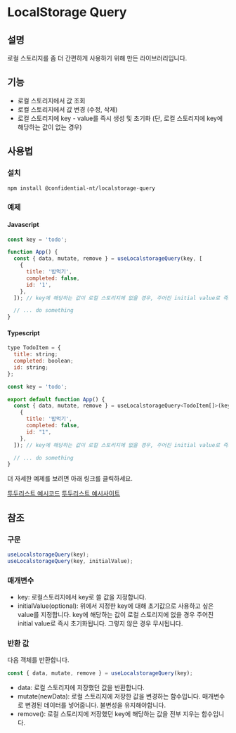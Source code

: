 # LocalStorage Query

## 설명

로컬 스토리지를 좀 더 간편하게 사용하기 위해 만든 라이브러리입니다.

## 기능

- 로컬 스토리지에서 값 조회
- 로컬 스토리지에서 값 변경 (수정, 삭제)
- 로컬 스토리지에 key - value를 즉시 생성 및 초기화 (단, 로컬 스토리지에 key에 해당하는 값이 없는 경우)

## 사용법

### 설치

```bash
npm install @confidential-nt/localstorage-query
```

### 예제

#### Javascript

```jsx
const key = 'todo';

function App() {
  const { data, mutate, remove } = useLocalstorageQuery(key, [
    {
      title: '밥먹기',
      completed: false,
      id: '1',
    },
  ]); // key에 해당하는 값이 로컬 스토리지에 없을 경우, 주어진 initial value로 즉시 초기화됩니다. 그렇지 않은 경우 무시됩니다.

  // ... do something
}
```

#### Typescript

```jsx
type TodoItem = {
  title: string;
  completed: boolean;
  id: string;
};

const key = 'todo';

export default function App() {
  const { data, mutate, remove } = useLocalstorageQuery<TodoItem[]>(key, [
    {
      title: '밥먹기',
      completed: false,
      id: "1",
    },
  ]); // key에 해당하는 값이 로컬 스토리지에 없을 경우, 주어진 initial value로 즉시 초기화됩니다. 그렇지 않은 경우 무시됩니다.

  // ... do something
}
```

더 자세한 예제를 보려면 아래 링크를 클릭하세요.

[투두리스트 예시코드](https://github.com/confidential-nt/localstorage-query/blob/main/examples/app/src/App.tsx)
[투두리스트 예시사이트](https://localstorage-query.vercel.app/)

## 참조

### 구문

```jsx
useLocalstorageQuery(key);
useLocalstorageQuery(key, initialValue);
```

### 매개변수

- key: 로컬스토리지에서 key로 쓸 값을 지정합니다.
- initialValue(optional): 위에서 지정한 key에 대해 초기값으로 사용하고 싶은 value를 지정합니다. key에 해당하는 값이 로컬 스토리지에 없을 경우 주어진 initial value로 즉시 초기화됩니다. 그렇지 않은 경우 무시됩니다.

### 반환 값

다음 객체를 반환합니다.

```jsx
const { data, mutate, remove } = useLocalstorageQuery(key);
```

- data: 로컬 스토리지에 저장했던 값을 반환합니다.
- mutate(newData): 로컬 스토리지에 저장한 값을 변경하는 함수입니다. 매개변수로 변경된 데이터를 넣어줍니다. 불변성을 유지해야합니다.
- remove(): 로컬 스토리지에 저장했던 key에 해당하는 값을 전부 지우는 함수입니다.
